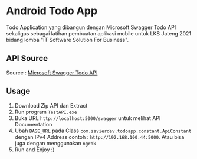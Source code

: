 # Android Todo App

Todo Application yang dibangun dengan Microsoft Swagger Todo API sekaligus sebagai latihan pembuatan aplikasi mobile untuk LKS Jateng 2021 bidang lomba "IT Software Solution For Business".

## API Source
Source : [Microsoft Swagger Todo API](https://drive.google.com/file/d/1tYK8i95U98-fBWpJ9eGZesgFDrHQZRbY/view?usp=sharing)

## Usage
1. Download Zip API dan Extract
2. Run program `TestAPI.exe`
3. Buka URL `http://localhost:5000/swagger` untuk melihat API Documentation
4. Ubah `BASE_URL` pada Class `com.zavierdev.todoapp.constant.ApiConstant` dengan IPv4 Address contoh : `http://192.168.100.44:5000`. Atau bisa juga dengan menggunakan `ngrok`
5. Run and Enjoy :)
